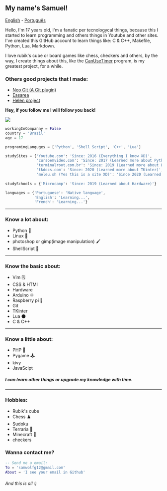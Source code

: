 ## My name's Samuel!

[English](https://github.com/Samuel-de-Oliveira/Samuel-de-Oliveira) - [Português](https://github.com/Samuel-de-Oliveira/Samuel-de-Oliveira/blob/main/LEIA-ME.md)

Hello, I'm 17 years old, I'm a fanatic per tecnologycal things, because this I started to
learn programming and others things in Youtube and other sites. I've created this
GitHub account to learn things like: C & C++, Makefile, Python, Lua, Markdown.

I love rubik's cube or board games like chess, checkers and others, by the way,
I create things about this, like the [CanUseTimer](https://github.com/Samuel-de-Oliveira/CanUseTimer)
program, is my greatest project, for a while.

### Others good projects that I made:

- [Neo Git (A Git plugin)](https://github.com/samuel-de-Oliveira/neo-git)
- [Easarea](https://github.com/samuel-de-oliveira/Easarea)
- [Helen project](https://github.com/samuel-de-Oliveira/helen)

**Hey, if you follow me I will follow you back!**

<img src="https://github-readme-stats.vercel.app/api/top-langs/?username=samuel-de-oliveira&layout=compact&langs_count=10&theme=darcula">

``` Python
workingInCompanny = False
country = 'Brazil'
age = 17

programingLanguges = ['Python', 'Shell Script', 'C++', 'Lua']

studySites = {'Youtube.com': 'Since: 2016 (Everything I know XD)',
              'cursoemvideo.com': 'Since: 2017 (Learned more about Python and basic Linux)',
              'terminalroot.com.br': 'Since: 2019 (Learned more about Linux)',
              'tkdocs.com': 'Since: 2020 (Learned more about TKinter)',
              'meleu.sh (Yes this is a site XD)': 'Since 2020 (Learned about ShellScript)'}
              
studySchools = {'Microcamp': 'Since: 2019 (Learned about Hardware)'}

languages = {'Portuguese': 'Native language', 
             'English': 'Learning...',
             'French': 'Learning...'}
```

---
### Know a lot about:
- Python 🐍
- Linux 🐧
- photoshop or gimp(image manipulation) 🖌️
- ShellScript 🐚

---
### Know the basic about:
- Vim 🗒️
- CSS & HTMl
- Hardware
- Arduino ♾️
- Raspberry pi 🍓
- Git
- TKinter
- Lua 🌑
- C & C++

---
### Know a little about:
- PHP 🐘
- Pygame 🕹️
- kivy
- JavaScipt

##### I can learn other things or upgrade my knowledge with time.

---
### Hobbies:
- Rubik's cube
- Chess ♟️
- Sudoku
- Terraria 🌳
- Minecraft 🏹
- checkers

### Wanna contact me?

```lua
-- Send me a email:
To = 'samwolfg12@gmail.com'
About = 'I see your email in Github'
```
###### *And this is all :)*
